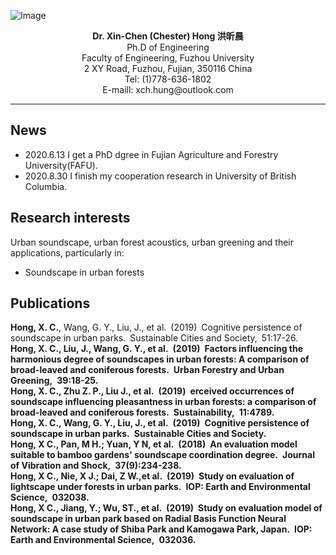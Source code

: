 ![Image](https://github.com/xinchenhong/xinchenhong.github.io/blob/master/1%E5%AF%B8.jpg)

<p align="center">
  <b>Dr. Xin-Chen (Chester) Hong  洪昕晨</b>
<br>
Ph.D of Engineering
<br>
Faculty of Engineering, Fuzhou University
<br>
2 XY Road, Fuzhou, Fujian, 350116 China
<br>
Tel: (1)778-636-1802
<br>
E-maill: xch.hung@outlook.com
</p>

****


## News
- 2020.6.13    I get a PhD dgree in Fujian Agriculture and Forestry University(FAFU).
- 2020.8.30    I finish my cooperation research in University of British Columbia.


## Research interests
Urban soundscape, urban forest acoustics, urban greening and their applications, particularly in:
- Soundscape in urban forests

## Publications
<b>Hong, X. C.</b>, Wang, G. Y., Liu, J., et al. (2019) Cognitive persistence of soundscape in urban parks. Sustainable Cities and Society, 51:17-26. 
<br><b>Hong, X. C., Liu, J., Wang, G. Y., et al. (2019) Factors influencing the harmonious degree of soundscapes in urban forests: A comparison of broad-leaved and coniferous forests. Urban Forestry and Urban Greening, 39:18-25. 
<br><b>Hong, X. C.</b>, Zhu Z. P., Liu J., et al. (2019) erceived occurrences of soundscape influencing pleasantness in urban forests: a comparison of broad-leaved and coniferous forests. Sustainability, 11:4789. 
<br><b>Hong, X. C.</b>, Wang, G. Y., Liu, J., et al. (2019) Cognitive persistence of soundscape in urban parks. Sustainable Cities and Society. 
<br><b>Hong, X C.</b>, Pan, M H.; Yuan, Y N, et al. (2018) An evaluation model suitable to bamboo gardens' soundscape coordination degree. Journal of Vibration and Shock, 37(9):234-238. 
<br><b>Hong, X C.</b>, Nie, X J.; Dai, Z W.,et al. (2019) Study on evaluation of lightscape under forests in urban parks. IOP: Earth and Environmental Science, 032038. 
<br><b>Hong, X C.</b>, Jiang, Y.; Wu, ST., et al. (2019) Study on evaluation model of soundscape in urban park based on Radial Basis Function Neural Network: A case study of Shiba Park and Kamogawa Park, Japan. IOP: Earth and Environmental Science, 032036.
